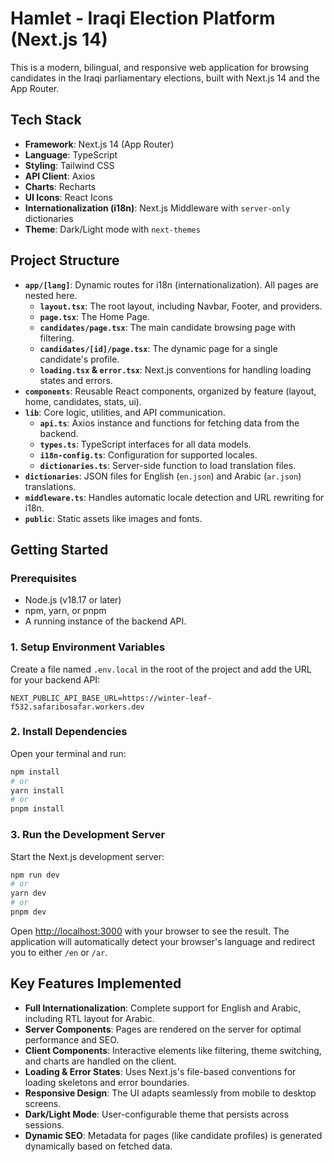 # Hamlet - Iraqi Election Platform (Next.js 14)

This is a modern, bilingual, and responsive web application for browsing candidates in the Iraqi parliamentary elections, built with Next.js 14 and the App Router.

## Tech Stack

- **Framework**: Next.js 14 (App Router)
- **Language**: TypeScript
- **Styling**: Tailwind CSS
- **API Client**: Axios
- **Charts**: Recharts
- **UI Icons**: React Icons
- **Internationalization (i18n)**: Next.js Middleware with `server-only` dictionaries
- **Theme**: Dark/Light mode with `next-themes`

## Project Structure

- **`app/[lang]`**: Dynamic routes for i18n (internationalization). All pages are nested here.
  - **`layout.tsx`**: The root layout, including Navbar, Footer, and providers.
  - **`page.tsx`**: The Home Page.
  - **`candidates/page.tsx`**: The main candidate browsing page with filtering.
  - **`candidates/[id]/page.tsx`**: The dynamic page for a single candidate's profile.
  - **`loading.tsx` & `error.tsx`**: Next.js conventions for handling loading states and errors.
- **`components`**: Reusable React components, organized by feature (layout, home, candidates, stats, ui).
- **`lib`**: Core logic, utilities, and API communication.
  - **`api.ts`**: Axios instance and functions for fetching data from the backend.
  - **`types.ts`**: TypeScript interfaces for all data models.
  - **`i18n-config.ts`**: Configuration for supported locales.
  - **`dictionaries.ts`**: Server-side function to load translation files.
- **`dictionaries`**: JSON files for English (`en.json`) and Arabic (`ar.json`) translations.
- **`middleware.ts`**: Handles automatic locale detection and URL rewriting for i18n.
- **`public`**: Static assets like images and fonts.

## Getting Started

### Prerequisites

- Node.js (v18.17 or later)
- npm, yarn, or pnpm
- A running instance of the backend API.

### 1. Setup Environment Variables

Create a file named `.env.local` in the root of the project and add the URL for your backend API:

```
NEXT_PUBLIC_API_BASE_URL=https://winter-leaf-f532.safaribosafar.workers.dev
```

### 2. Install Dependencies

Open your terminal and run:

```bash
npm install
# or
yarn install
# or
pnpm install
```

### 3. Run the Development Server

Start the Next.js development server:

```bash
npm run dev
# or
yarn dev
# or
pnpm dev
```

Open [http://localhost:3000](http://localhost:3000) with your browser to see the result. The application will automatically detect your browser's language and redirect you to either `/en` or `/ar`.

## Key Features Implemented

- **Full Internationalization**: Complete support for English and Arabic, including RTL layout for Arabic.
- **Server Components**: Pages are rendered on the server for optimal performance and SEO.
- **Client Components**: Interactive elements like filtering, theme switching, and charts are handled on the client.
- **Loading & Error States**: Uses Next.js's file-based conventions for loading skeletons and error boundaries.
- **Responsive Design**: The UI adapts seamlessly from mobile to desktop screens.
- **Dark/Light Mode**: User-configurable theme that persists across sessions.
- **Dynamic SEO**: Metadata for pages (like candidate profiles) is generated dynamically based on fetched data.
